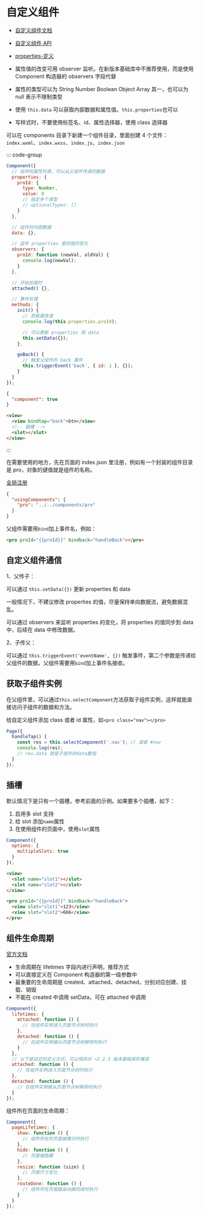 # 自定义组件

- [自定义组件文档](https://developers.weixin.qq.com/miniprogram/dev/framework/custom-component/)
- [自定义组件 API](https://developers.weixin.qq.com/miniprogram/dev/reference/api/Component.html)
- [properties-定义](https://developers.weixin.qq.com/miniprogram/dev/reference/api/Component.html#properties-%E5%AE%9A%E4%B9%89)

- 属性值的改变可用 observer 监听。在新版本基础库中不推荐使用，而是使用 Component 构造器的 observers 字段代替
- 属性的类型可以为 String Number Boolean Object Array 其一，也可以为 null 表示不限制类型
- 使用 `this.data` 可以获取内部数据和属性值。`this.properties`也可以
- 写样式时，不要使用标签名、id、属性选择器，使用 class 选择器

可以在 components 目录下新建一个组件目录，里面创建 4 个文件：`index.wxml`、`index.wxss`、`index.js`、`index.json`

::: code-group

```js [index.js]
Component({
  // 组件的属性列表，可以从父组件传递的数据
  properties: {
    proId: {
      type: Number,
      value: 0
      // 指定多个类型
      // optionalTypes: []
    }
  },

  // 组件的内部数据
  data: {},

  // 监听 properties 里的值的变化
  observers: {
    proId: function (newVal, oldVal) {
      console.log(newVal);
    }
  },

  // 开始加载时
  attached() {},

  // 事件处理
  methods: {
    init() {
      // 获取属性值
      console.log(this.properties.proId);

      // 可以更新 properties 和 data
      this.setData({});
    },

    goBack() {
      // 触发父组件的 back 事件
      this.triggerEvent('back', { id: 1 }, {});
    }
  }
});
```

```json [index.json]
{
  "component": true
}
```

```html [index.wxml]
<view>
  <view bindtap="back">btn</view>
  <!-- 插槽 -->
  <slot></slot>
</view>
```

:::

在需要使用的地方，先在页面的 index.json 里注册，例如有一个封装的组件目录是 pro，对象的键值就是组件的名称。

[全局注册](https://developers.weixin.qq.com/miniprogram/dev/reference/configuration/app.html#usingComponents)

```json
{
  "usingComponents": {
    "pro": "../../components/pro"
  }
}
```

父组件需要用`bind`加上事件名，例如：

```html
<pro proId="{{proId}}" bindback="handleBack"></pro>
```

## 自定义组件通信

1、父传子：

可以通过 `this.setData({})` 更新 properties 和 data

一般情况下，不建议修改 properties 的值，尽量保持单向数据流，避免数据混乱。

可以通过 observers 来监听 properties 的变化，将 properties 的值同步到 data 中，后续在 data 中修改数据。

2、子传父：

可以通过 `this.triggerEvent('eventName', {})` 触发事件，第二个参数是传递给父组件的数据，父组件需要用`bind`加上事件名接收。

## 获取子组件实例

在父组件里，可以通过`this.selectComponent`方法获取子组件实例，这样就能直接访问子组件的数据和方法。

给自定义组件添加 class 或者 id 属性，如`<pro class="nav"></pro>`

```js
Page({
  handleTap() {
    const res = this.selectComponent('.nav'); // 或者 #nav
    console.log(res);
    // res.data 就是子组件的data数组
  }
});
```

## 插槽

默认情况下是只有一个插槽，参考前面的示例。如果要多个插槽，如下：

1. 启用多 slot 支持
2. 给 slot 添加`name`属性
3. 在使用组件的页面中，使用`slot`属性

```js
Component({
  options: {
    multipleSlots: true
  }
});
```

```html
<view>
  <slot name="slot1"></slot>
  <slot name="slot2"></slot>
</view>
```

```html
<pro proId="{{proId}}" bindback="handleBack">
  <view slot="slot1">123</view>
  <view slot="slot2">666</view>
</pro>
```

## 组件生命周期

[官方文档](https://developers.weixin.qq.com/miniprogram/dev/framework/custom-component/lifetimes.html)

- 生命周期在 lifetimes 字段内进行声明，推荐方式
- 可以直接定义在 Component 构造器的第一级参数中
- 最重要的生命周期是 created、attached、detached，分别对应创建、挂载、销毁
- 不能在 created 中调用 setData，可在 attached 中调用

```js
Component({
  lifetimes: {
    attached: function () {
      // 在组件实例进入页面节点树时执行
    },
    detached: function () {
      // 在组件实例被从页面节点树移除时执行
    }
  },
  // 以下是旧式的定义方式，可以保持对 <2.2.3 版本基础库的兼容
  attached: function () {
    // 在组件实例进入页面节点树时执行
  },
  detached: function () {
    // 在组件实例被从页面节点树移除时执行
  }
});
```

组件所在页面的生命周期：

```js
Component({
  pageLifetimes: {
    show: function () {
      // 组件所在的页面被展示时执行
    },
    hide: function () {
      // 页面被隐藏
    },
    resize: function (size) {
      // 页面尺寸变化
    },
    routeDone: function () {
      // 组件所在页面路由动画完成时执行
    }
  }
});
```
